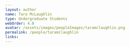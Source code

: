 ```yaml
---
layout: author
name: Tara McLaughlin 
type: Undergraduate Students
webOrder: 4.0
avatar: /assets/images/peopleImages/taramclaughlin.png
permalink: /people/taramclaughlin
links:
---
```


